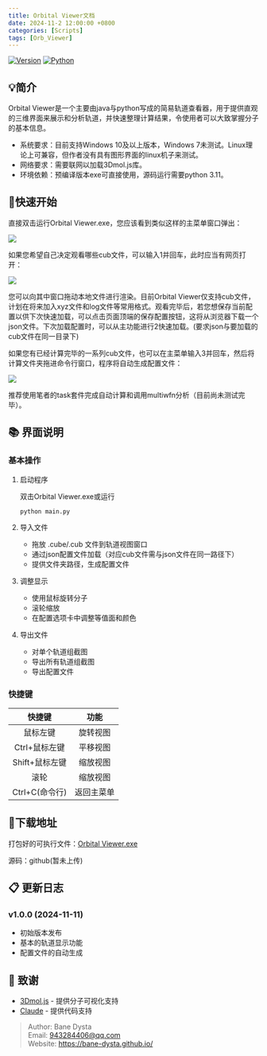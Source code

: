 ```yaml
---
title: Orbital Viewer文档
date: 2024-11-2 12:00:00 +0800
categories: [Scripts]
tags: [Orb_Viewer]     
---
```

[![Version](https://img.shields.io/badge/version-1.0.0-blue.svg)](https://github.com/yourusername/orbital-viewer)
[![Python](https://img.shields.io/badge/python-3.6+-yellow.svg)](https://www.python.org/)

## 💡简介

Orbital Viewer是一个主要由java与python写成的简易轨道查看器，用于提供直观的三维界面来展示和分析轨道，并快速整理计算结果，令使用者可以大致掌握分子的基本信息。

- 系统要求：目前支持Windows 10及以上版本，Windows 7未测试。Linux理论上可兼容，但作者没有具有图形界面的linux机子来测试。
- 网络要求：需要联网以加载3Dmol.js库。
- 环境依赖：预编译版本exe可直接使用，源码运行需要python 3.11。

## 🚀快速开始

直接双击运行Orbital Viewer.exe，您应该看到类似这样的主菜单窗口弹出：

![](https://pub-ec46b9a843f44891acf04d27fddf97e0.r2.dev/2024/11/20241111170051.png)

如果您希望自己决定观看哪些cub文件，可以输入1并回车，此时应当有网页打开：

![](https://pub-ec46b9a843f44891acf04d27fddf97e0.r2.dev/2024/11/20241111170459.png)

您可以向其中窗口拖动本地文件进行渲染。目前Orbital Viewer仅支持cub文件，计划在将来加入xyz文件和log文件等常用格式。观看完毕后，若您想保存当前配置以供下次快速加载，可以点击页面顶端的保存配置按钮，这将从浏览器下载一个json文件。下次加载配置时，可以从主功能进行2快速加载。(要求json与要加载的cub文件在同一目录下)

如果您有已经计算完毕的一系列cub文件，也可以在主菜单输入3并回车，然后将计算文件夹拖进命令行窗口，程序将自动生成配置文件：

![](https://pub-ec46b9a843f44891acf04d27fddf97e0.r2.dev/2024/11/20241111171907.png)

推荐使用笔者的task套件完成自动计算和调用multiwfn分析（目前尚未测试完毕）。

## 📚 界面说明

### 基本操作
1. 启动程序
   
   双击Orbital Viewer.exe或运行
   ```bash
   python main.py
   ```

2. 导入文件
   - 拖放 .cube/.cub 文件到轨道视图窗口
   - 通过json配置文件加载（对应cub文件需与json文件在同一路径下）
   - 提供文件夹路径，生成配置文件

3. 调整显示
   - 使用鼠标旋转分子
   - 滚轮缩放
   - 在配置选项卡中调整等值面和颜色

4. 导出文件
   - 对单个轨道组截图
   - 导出所有轨道组截图
   - 导出配置文件

### 快捷键

|     快捷键     |    功能    |
| :------------: | :--------: |
|    鼠标左键    |  旋转视图  |
| Ctrl+鼠标左键  |  平移视图  |
| Shift+鼠标左键 |  缩放视图  |
|      滚轮      |  缩放视图  |
| Ctrl+C(命令行) | 返回主菜单 |

## 🔰下载地址
打包好的可执行文件：[Orbital Viewer.exe](https://pub-ec46b9a843f44891acf04d27fddf97e0.r2.dev/Orbital%20Viewer.exe)

源码：github(暂未上传)

## 📋 更新日志

### v1.0.0 (2024-11-11)
- 初始版本发布
- 基本的轨道显示功能
- 配置文件的自动生成

## 🙏 致谢

- [3Dmol.js](https://3dmol.csb.pitt.edu) - 提供分子可视化支持
- [Claude](https://claude.ai/) - 提供代码支持

> Author: Bane Dysta  
> Email: 943284406@qq.com  
> Website: https://bane-dysta.github.io/
